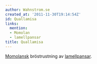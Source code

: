 ```yaml
---
author: Wahnstrom.se
created_at: '2011-11-30T19:14:54Z'
id: Quallamisa
links:
  mention:
  - Momolan
  - lamellpansar
title: Quallamisa
---
```


[Momolansk] bröstrustning av [lamellpansar].

  [Momolansk]: Momolan
  [lamellpansar]: lamellpansar